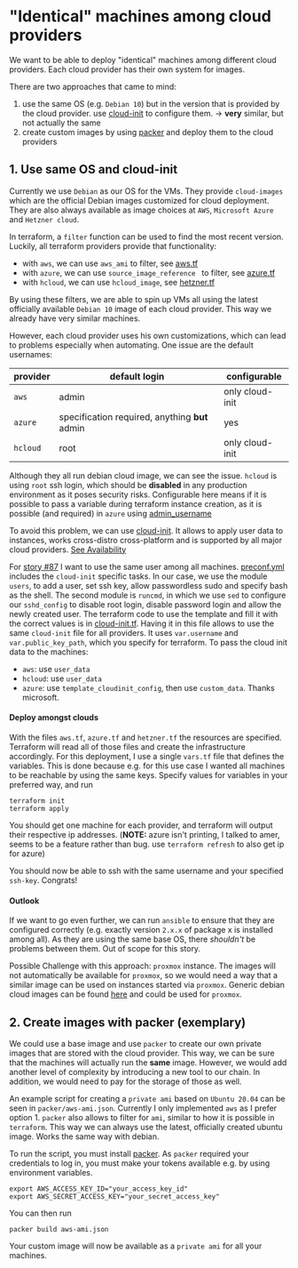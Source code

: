 # "Identical" machines among cloud providers

We want to be able to deploy "identical" machines among different cloud
providers. Each cloud provider has their own system for images.

There are two approaches that came to mind:
1. use the same OS (e.g. `Debian 10`) but in the version that is provided by
   the cloud provider. use [cloud-init](https://cloud-init.io/) to configure 
   them.  -> **very** similar, but not actually the same
2. create custom images by using [packer](https://packer.io) and deploy them to 
   the cloud providers

## 1. Use same OS and cloud-init
Currently we use `Debian` as our OS for the VMs. They provide `cloud-images`
which are the official Debian images customized for cloud deployment. They are
also always available as image choices at `AWS`, `Microsoft
Azure` and `Hetzner cloud`.

In terraform, a `filter` function can be used to find the most recent version. 
Luckily, all terraform providers provide that functionality:
* with `aws`, we can use `aws_ami` to filter, see [aws.tf](aws.tf)
* with `azure`, we can use `source_image_reference ` to filter, see
    [azure.tf](azure.tf)
* with `hcloud`, we can use `hcloud_image`, see [hetzner.tf](hetzner.tf)

By using these filters, we are able to spin up VMs all using the latest
officially available `Debian 10` image of each cloud provider. This way we 
already have very similar machines.

However, each cloud provider uses his own customizations, which can lead to 
problems especially when automating. One issue are the default usernames:

|provider|default login  | configurable |
|--|--|--|
| `aws` |  admin | only cloud-init|
| `azure` | specification required, anything **but** admin  |  yes |
| `hcloud` | root  | only cloud-init |

Although they all run debian cloud image, we can see the issue.  `hcloud` is 
using `root` ssh login, which should be **disabled** in any production 
environment as it poses security risks. Configurable here means if it is 
possible to pass a variable during terraform instance creation, as it is 
possible (and required) in `azure` using 
[admin_username](https://registry.terraform.io/providers/hashicorp/azurerm/latest/docs/resources/linux_virtual_machine#admin_username)

To avoid this problem, we can use [cloud-init](https://cloud-init.io/). It 
allows to apply user data to instances, works cross-distro cross-platform and is 
supported by all major cloud providers.  [See 
Availability](https://cloudinit.readthedocs.io/en/latest/topics/availability.html)

For [story #87](https://app.clubhouse.io/thinkdeep/story/87/find-a-way-to-deploy-or-configure-virtual-machines-in-a-way-that-all-vms-on-the-different-providers-will-work-and-look-the)
I want to use the same user among all machines. [preconf.yml](./preconf.yml) 
includes the `cloud-init` specific tasks. In our case, we use the module 
`users`, to add a user, set ssh key, allow passwordless sudo and specify bash as 
the shell. The second module is `runcmd`, in which we use `sed` to configure our 
`sshd_config` to disable root login, disable password login and allow the newly 
created user. The terraform code to use the template and fill it with the 
correct values is in [cloud-init.tf](./cloud-init.tf). Having it in this file 
allows to use the same `cloud-init` file for all providers. It uses 
`var.username` and `var.public_key_path`, which you specify for terraform.
To pass the cloud init data to the machines:
* `aws`: use `user_data`
* `hcloud`: use `user_data`
* `azure`: use `template_cloudinit_config`, then use `custom_data`. Thanks 
    microsoft.


#### Deploy amongst clouds
With the files `aws.tf`, `azure.tf` and `hetzner.tf` the resources are
specified. Terraform will read all of those files and create the infrastructure
accordingly. For this deployment, I use a single `vars.tf` file that defines the
variables. This is done because e.g. for this use case I wanted all machines to
be reachable by using the same keys. Specify values for variables in your
preferred way, and run

```
terraform init
terraform apply
```

You should get one machine for each provider, and terraform will output their
respective ip addresses. (**NOTE:** azure isn't printing, I talked to amer, 
seems to be a feature rather than bug. use `terraform refresh` to also get ip 
for azure)

You should now be able to ssh with the same username and your specified 
`ssh-key`. Congrats!

#### Outlook
If we want to go even further, we can run `ansible` to ensure that they are 
configured correctly (e.g.  exactly version `2.x.x` of package x is installed 
among all). As they are using the same base OS, there *shouldn't* be problems 
between them. Out of scope for this story.

Possible Challenge with this approach: `proxmox` instance. The images will not 
automatically be available for `proxmox`, so we would need a way that a similar 
image can be used on instances started via `proxmox`. Generic debian cloud images can be found
[here](https://cloud.debian.org/images/cloud) and could be used for `proxmox`.


## 2. Create images with packer (exemplary)
We could use a base image and use `packer` to create our own private images that
are stored with the cloud provider. This way, we can be sure that the machines
will actually run the **same** image.  However, we would add another level of
complexity by introducing a new tool to our chain. In addition, we would need to
pay for the storage of those as well.

An example script for creating a `private ami` based on `Ubuntu 20.04` can be
seen in `packer/aws-ami.json`. Currently I only implemented `aws` as I prefer 
option 1. `packer` also allows to filter for `ami`, similar to how it is 
possible in `terraform`. This way we can always use the latest, officially 
created ubuntu image. Works the same way with debian.

To run the script, you must install [packer](https://www.packer.io/downloads).
As `packer` required your credentials to log in, you must make your tokens
available e.g. by using environment variables.

```
export AWS_ACCESS_KEY_ID="your_access_key_id"
export AWS_SECRET_ACCESS_KEY="your_secret_access_key"
```

You can then run
```
packer build aws-ami.json
```

Your custom image will now be available as a `private ami` for all your 
machines.
